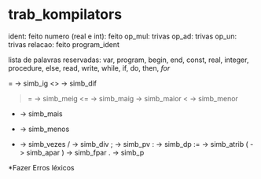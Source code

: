 # trab_kompilators

ident: feito
numero (real e int): feito
op_mul: trivas
op_ad: trivas
op_un: trivas
relacao: feito
program_ident

lista de palavras reservadas:
var, program, begin, end, const, real, integer, procedure, else, read, write, while, if, do, then, *for*

= -> simb_ig
<> -> simb_dif
>= -> simb_meig
<= -> simb_maig
> -> simb_maior
< -> simb_menor
+ -> simb_mais
- -> simb_menos
* -> simb_vezes
/ -> simb_div
; -> simb_pv
: -> simb_dp
:= -> simb_atrib
( -> simb_apar
) -> simb_fpar
. -> simb_p


*Fazer Erros léxicos
